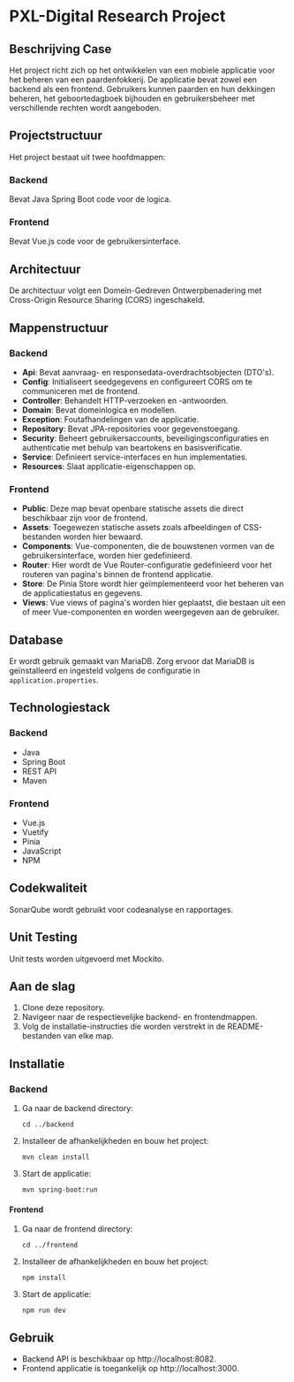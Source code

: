 # PXL-Digital Research Project

## Beschrijving Case
Het project richt zich op het ontwikkelen van een mobiele applicatie voor het beheren van een paardenfokkerij. De applicatie bevat zowel een backend als een frontend. Gebruikers kunnen paarden en hun dekkingen beheren, het geboortedagboek bijhouden en gebruikersbeheer met verschillende rechten wordt aangeboden.

## Projectstructuur
Het project bestaat uit twee hoofdmappen:

### Backend
Bevat Java Spring Boot code voor de logica.

### Frontend
Bevat Vue.js code voor de gebruikersinterface.

## Architectuur
De architectuur volgt een Domein-Gedreven Ontwerpbenadering met Cross-Origin Resource Sharing (CORS) ingeschakeld.

## Mappenstructuur

### Backend

- **Api**: Bevat aanvraag- en responsedata-overdrachtsobjecten (DTO's).
- **Config**: Initialiseert seedgegevens en configureert CORS om te communiceren met de frontend.
- **Controller**: Behandelt HTTP-verzoeken en -antwoorden.
- **Domain**: Bevat domeinlogica en modellen.
- **Exception**: Foutafhandelingen van de applicatie.
- **Repository**: Bevat JPA-repositories voor gegevenstoegang.
- **Security**: Beheert gebruikersaccounts, beveiligingsconfiguraties en authenticatie met behulp van beartokens en basisverificatie.
- **Service**: Definieert service-interfaces en hun implementaties.
- **Resources**: Slaat applicatie-eigenschappen op.

### Frontend

- **Public**: Deze map bevat openbare statische assets die direct beschikbaar zijn voor de frontend.
- **Assets**: Toegewezen statische assets zoals afbeeldingen of CSS-bestanden worden hier bewaard.
- **Components**: Vue-componenten, die de bouwstenen vormen van de gebruikersinterface, worden hier gedefinieerd.
- **Router**: Hier wordt de Vue Router-configuratie gedefinieerd voor het routeren van pagina's binnen de frontend applicatie.
- **Store**: De Pinia Store wordt hier geïmplementeerd voor het beheren van de applicatiestatus en gegevens.
- **Views**: Vue views of pagina's worden hier geplaatst, die bestaan uit een of meer Vue-componenten en worden weergegeven aan de gebruiker.

## Database
Er wordt gebruik gemaakt van MariaDB.
Zorg ervoor dat MariaDB is geïnstalleerd en ingesteld volgens de configuratie in `application.properties`.

## Technologiestack

### Backend
- Java
- Spring Boot
- REST API
- Maven

### Frontend
- Vue.js
- Vuetify
- Pinia
- JavaScript
- NPM

## Codekwaliteit
SonarQube wordt gebruikt voor codeanalyse en rapportages.

## Unit Testing
Unit tests worden uitgevoerd met Mockito.

## Aan de slag
1. Clone deze repository.
2. Navigeer naar de respectievelijke backend- en frontendmappen.
3. Volg de installatie-instructies die worden verstrekt in de README-bestanden van elke map.

## Installatie

### Backend
1. Ga naar de backend directory:
   ```
   cd ../backend
   ```

2. Installeer de afhankelijkheden en bouw het project:
   ```
   mvn clean install
   ```

3. Start de applicatie:
   ```
   mvn spring-boot:run
   ```

#### Frontend
1. Ga naar de frontend directory:
   ```
   cd ../frontend
   ```

2. Installeer de afhankelijkheden en bouw het project:
   ```
   npm install
   ```

3. Start de applicatie:
   ```
   npm run dev
   ```

## Gebruik
- Backend API is beschikbaar op http://localhost:8082.
- Frontend applicatie is toegankelijk op http://localhost:3000.








